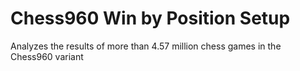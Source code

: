 # Chess960 Win by Position Setup

Analyzes the results of more than 4.57 million chess games in the Chess960 variant
